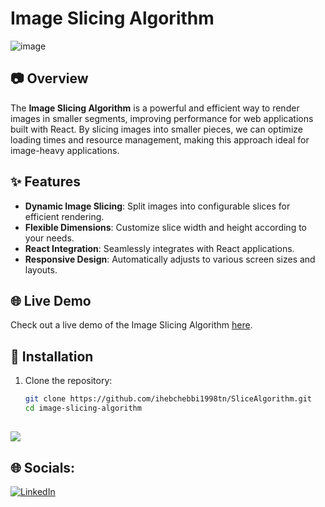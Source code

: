 # Image Slicing Algorithm

![image](https://github.com/user-attachments/assets/68da20ec-8c50-418d-8239-e447a85d0d64)

## 📷 Overview

The **Image Slicing Algorithm** is a powerful and efficient way to render images in smaller segments, improving performance for web applications built with React. By slicing images into smaller pieces, we can optimize loading times and resource management, making this approach ideal for image-heavy applications.

## ✨ Features

- **Dynamic Image Slicing**: Split images into configurable slices for efficient rendering.
- **Flexible Dimensions**: Customize slice width and height according to your needs.
- **React Integration**: Seamlessly integrates with React applications.
- **Responsive Design**: Automatically adjusts to various screen sizes and layouts.

## 🌐 Live Demo

Check out a live demo of the Image Slicing Algorithm [here](https://your-demo-link.com).

## 🔧 Installation

1. Clone the repository:
   ```bash
   git clone https://github.com/ihebchebbi1998tn/SliceAlgorithm.git
   cd image-slicing-algorithm


[![](https://visitcount.itsvg.in/api?id=ihebchebbi1998tn&icon=0&color=0)](https://visitcount.itsvg.in)
---
## 🌐 Socials:
[![LinkedIn](https://img.shields.io/badge/LinkedIn-%230077B5.svg?logo=linkedin&logoColor=white)](https://linkedin.com/in/https://www.linkedin.com/in/chebbi-iheb/) 
